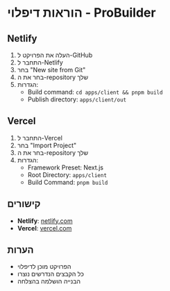 # הוראות דיפלוי - ProBuilder

## Netlify

1. העלה את הפרויקט ל-GitHub
2. התחבר ל-Netlify
3. בחר "New site from Git"
4. בחר את ה-repository שלך
5. הגדרות:
   - Build command: `cd apps/client && pnpm build`
   - Publish directory: `apps/client/out`

## Vercel

1. התחבר ל-Vercel
2. בחר "Import Project"
3. בחר את ה-repository שלך
4. הגדרות:
   - Framework Preset: Next.js
   - Root Directory: `apps/client`
   - Build Command: `pnpm build`

## קישורים

- **Netlify**: [netlify.com](https://netlify.com)
- **Vercel**: [vercel.com](https://vercel.com)

## הערות

- הפרויקט מוכן לדיפלוי
- כל הקבצים הנדרשים נוצרו
- הבנייה הושלמה בהצלחה
